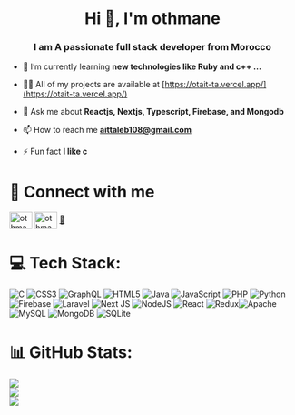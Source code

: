 <h1 align="center">Hi 👋, I'm othmane</h1>
<h3 align="center">  I am A passionate full stack developer from Morocco</h3>


- 🌱 I’m currently learning **new technologies like Ruby and c++ ...**

- 👨‍💻 All of my projects are available at [https://otait-ta.vercel.app/](https://otait-ta.vercel.app/)

- 💬 Ask me about **Reactjs, Nextjs, Typescript, Firebase, and Mongodb**

- 📫 How to reach me **aittaleb108@gmail.com**

- ⚡ Fun fact **I like c**

# 🤑 Connect with me
<p align="left">
<a href="https://twitter.com/othmaneaittaleb" target="blank"><img align="center" src="https://raw.githubusercontent.com/rahuldkjain/github-profile-readme-generator/master/src/images/icons/Social/twitter.svg" alt="othmaneaittaleb" height="30" width="40" /></a>
<a href="https://instagram.com/othmane_ait_taleb" target="blank"><img align="center" src="https://raw.githubusercontent.com/rahuldkjain/github-profile-readme-generator/master/src/images/icons/Social/instagram.svg" alt="othmane_ait_taleb" height="30" width="40" /></a>
<a href="mailto:aittaleb108@gmail.com">📧</a>

</p>


# 💻 Tech Stack:
![C](https://img.shields.io/badge/c-%2300599C.svg?style=for-the-badge&logo=c&logoColor=white) ![CSS3](https://img.shields.io/badge/css3-%231572B6.svg?style=for-the-badge&logo=css3&logoColor=white) ![GraphQL](https://img.shields.io/badge/-GraphQL-E10098?style=for-the-badge&logo=graphql&logoColor=white) ![HTML5](https://img.shields.io/badge/html5-%23E34F26.svg?style=for-the-badge&logo=html5&logoColor=white) ![Java](https://img.shields.io/badge/java-%23ED8B00.svg?style=for-the-badge&logo=java&logoColor=white) ![JavaScript](https://img.shields.io/badge/javascript-%23323330.svg?style=for-the-badge&logo=javascript&logoColor=%23F7DF1E) ![PHP](https://img.shields.io/badge/php-%23777BB4.svg?style=for-the-badge&logo=php&logoColor=white) ![Python](https://img.shields.io/badge/python-3670A0?style=for-the-badge&logo=python&logoColor=ffdd54) ![Firebase](https://img.shields.io/badge/firebase-%23039BE5.svg?style=for-the-badge&logo=firebase) ![Laravel](https://img.shields.io/badge/laravel-%23FF2D20.svg?style=for-the-badge&logo=laravel&logoColor=white) ![Next JS](https://img.shields.io/badge/Next-black?style=for-the-badge&logo=next.js&logoColor=white) ![NodeJS](https://img.shields.io/badge/node.js-6DA55F?style=for-the-badge&logo=node.js&logoColor=white) ![React](https://img.shields.io/badge/react-%2320232a.svg?style=for-the-badge&logo=react&logoColor=%2361DAFB) ![Redux](https://img.shields.io/badge/redux-%23593d88.svg?style=for-the-badge&logo=redux&logoColor=white)![Apache](https://img.shields.io/badge/apache-%23D42029.svg?style=for-the-badge&logo=apache&logoColor=white) ![MySQL](https://img.shields.io/badge/mysql-%2300f.svg?style=for-the-badge&logo=mysql&logoColor=white) ![MongoDB](https://img.shields.io/badge/MongoDB-%234ea94b.svg?style=for-the-badge&logo=mongodb&logoColor=white) ![SQLite](https://img.shields.io/badge/sqlite-%2307405e.svg?style=for-the-badge&logo=sqlite&logoColor=white)
# 📊 GitHub Stats:
![](https://github-readme-stats.vercel.app/api?username=Proxy-o&theme=algolia&hide_border=false&include_all_commits=true&count_private=true)<br/>
![](https://github-readme-streak-stats.herokuapp.com/?user=Proxy-ob&theme=algolia&hide_border=false)<br/>
![](https://github-readme-stats.vercel.app/api/top-langs/?username=Proxy-o&theme=algolia&hide_border=false&include_all_commits=true&count_private=true&layout=compact)

